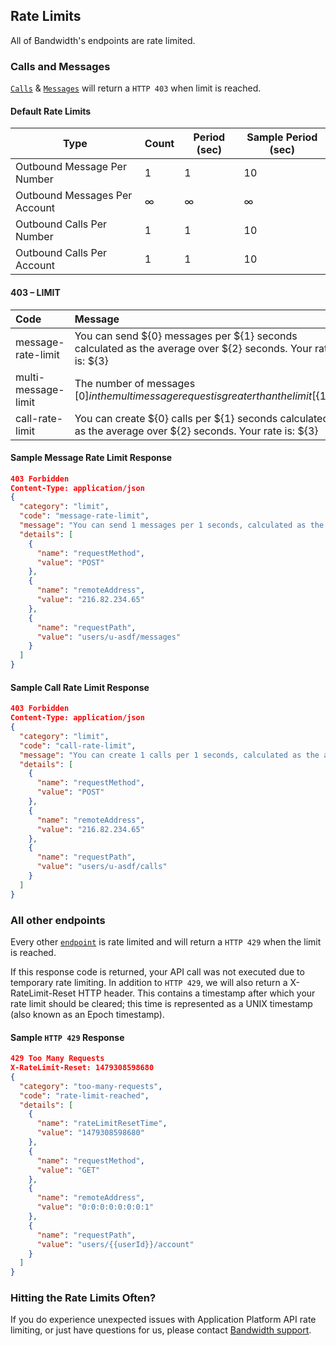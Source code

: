 ## Rate Limits

All of Bandwidth's endpoints are rate limited.


### Calls and Messages
[`Calls`](methods/calls/postCalls.md) & [`Messages`](methods/messages/postMessages.md) will return a `HTTP 403` when limit is reached.

#### Default Rate Limits
| Type                          | Count | Period (sec) | Sample Period (sec) |
|-------------------------------|-------|--------------|---------------------|
| Outbound Message Per Number   | 1     | 1            | 10                  |
| Outbound Messages Per Account | ∞     | ∞            | ∞                   |
| Outbound Calls Per Number     | 1     | 1            | 10                  |
| Outbound Calls Per Account     | 1     | 1            | 10                  |

#### 403 – LIMIT
| Code                   | Message                                                                                                                                                                     |
|:-----------------------|:----------------------------------------------------------------------------------------------------------------------------------------------------------------------------|
| message-rate-limit     | You can send ${0} messages per ${1} seconds calculated as the average over ${2} seconds. Your rate is: ${3}                                                                 |
| multi-message-limit    | The number of messages [${0}] in the multi message request is greater than the limit [${1}]. |
| call-rate-limit        | You can create ${0} calls per ${1} seconds calculated as the average over ${2} seconds. Your rate is: ${3}                                                                  |

#### Sample Message Rate Limit Response
```json
403 Forbidden
Content-Type: application/json
{
  "category": "limit",
  "code": "message-rate-limit",
  "message": "You can send 1 messages per 1 seconds, calculated as the average over 10 seconds. Your rate is: 1.1",
  "details": [
    {
      "name": "requestMethod",
      "value": "POST"
    },
    {
      "name": "remoteAddress",
      "value": "216.82.234.65"
    },
    {
      "name": "requestPath",
      "value": "users/u-asdf/messages"
    }
  ]
}
```


#### Sample Call Rate Limit Response

```json
403 Forbidden
Content-Type: application/json
{
  "category": "limit",
  "code": "call-rate-limit",
  "message": "You can create 1 calls per 1 seconds, calculated as the average over 10 seconds. Your rate is: 1.1",
  "details": [
    {
      "name": "requestMethod",
      "value": "POST"
    },
    {
      "name": "remoteAddress",
      "value": "216.82.234.65"
    },
    {
      "name": "requestPath",
      "value": "users/u-asdf/calls"
    }
  ]
}
```


### All other endpoints

Every other [`endpoint`](/methods/restApi.md) is rate limited and will return a `HTTP 429` when the limit is reached.

If this response code is returned, your API call was not executed due to temporary rate limiting. In addition to `HTTP 429`, we will also return a X-RateLimit-Reset HTTP header. This contains a timestamp after which your rate limit should be cleared; this time is represented as a UNIX timestamp (also known as an Epoch timestamp).


#### Sample `HTTP 429` Response

```json
429 Too Many Requests
X-RateLimit-Reset: 1479308598680
{
  "category": "too-many-requests",
  "code": "rate-limit-reached",
  "details": [
    {
      "name": "rateLimitResetTime",
      "value": "1479308598680"
    },
    {
      "name": "requestMethod",
      "value": "GET"
    },
    {
      "name": "remoteAddress",
      "value": "0:0:0:0:0:0:0:1"
    },
    {
      "name": "requestPath",
      "value": "users/{{userId}}/account"
    }
  ]
}
```

### Hitting the Rate Limits Often?
If you do experience unexpected issues with Application Platform API rate limiting, or just have questions for us, please contact [Bandwidth support](https://support.bandwidth.com/access/unauthenticated).

